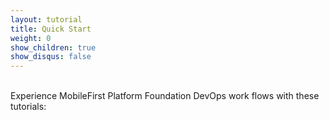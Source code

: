```yaml
---
layout: tutorial
title: Quick Start
weight: 0
show_children: true
show_disqus: false
---
```

<br>
Experience MobileFirst Platform Foundation DevOps work flows with these tutorials:
